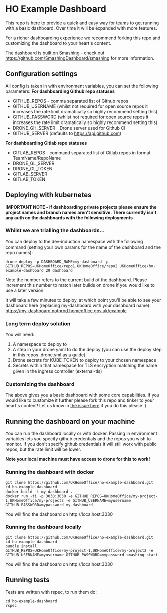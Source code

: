 # HO Example Dashboard
This repo is here to provide a quick and easy way for teams to get running with a basic dashboard.
Over time it will be expanded with more features.

For a richer dashboarding experience we recommend forking this repo and customizing the dashboard to your heart's content.

The dashboard is built on Smashing - check out https://github.com/SmashingDashboard/smashing for more information.

## Configuration settings
All config is taken in with environment variables, you can set the following parameters:
**For dashboarding Github repo statuses**
- GITHUB_REPOS - comma separated list of Github repos
- GITHUB_USERNAME (whilst not required for open source repos it increases the rate limit dramatically so highly recommend setting this)
- GITHUB_PASSWORD (whilst not required for open source repos it increases the rate limit dramatically so highly recommend setting this)
- DRONE_GH_SERVER - Drone server used for Github CI
- GITHUB_SERVER (defaults to https://api.github.com)

**For dashboarding Gitlab repo statuses**
- GITLAB_REPOS - command separated list of Gitlab repos in format TeamName/RepoName
- DRONE_GL_SERVER
- DRONE_GL_TOKEN
- GITLAB_SERVER
- GITLAB_TOKEN

## Deploying with kubernetes

**IMPORTANT NOTE - if dashboarding private projects please ensure the project names and branch names aren't sensitive.
There currently isn't any auth on the dashboards with the following deployments**

### Whilst we are trialling the dashboards... 
You can deploy to the dev-induction namespace with the following command (setting your own params for the name of the dashboard and the repo names):
```
drone deploy -p DASHBOARD_NAME=my-dashboard -p GITHUB_REPOS=UKHomeOffice/repo1,UKHomeOffice/repo2 UKHomeOffice/ho-example-dashboard 29 dashboard
```
Note the number refers to the current build of the dashboard. Please increment this number to match later builds on drone if you would like to use a later version.

It will take a few minutes to deploy, at which point you'll be able to see your dashboard here (replacing my-dashboard with your dashboard name):
https://my-dashboard.notprod.homeoffice.gov.uk/example


### Long term deploy solution
You will need:

1. A namespace to deploy to
1. A step in your drone yaml to do the deploy (you can use the deploy step in this repos .drone.yml as a guide)
1. Drone secrets for KUBE_TOKEN to deploy to your chosen namespace
1. Secrets within that namespace for TLS encryption matching the name given in the ingress controller (external-tls)

### Customizing the dashboard
The above gives you a basic dashboard with some core capabilities. If you would like to customize it further please fork this repo and tinker to your heart's content!
Let us know in [the issue here](https://github.com/UKHomeOffice/ho-example-dashboard/issues/9) if you do this please :)

## Running the dashboard on your machine
You can run the dashboard locally or with docker. Passing in environment variables lets you specify github credentials 
and the repos you wish to monitor. If you don't specify github credentials it will still work with public repos, 
but the rate limit will be lower.

**Note your local machine must have access to drone for this to work!**

### Running the dashboard with docker
```
git clone https://github.com/UKHomeOffice/ho-example-dashboard.git
cd ho-example-dashboard
docker build -t my-dashboard . 
docker run -ti -p 3030:3030 -e GITHUB_REPOS=UKHomeOffice/my-project-1,UKHomeOffice/my-project2 -e GITHUB_USERNAME=myusername GITHUB_PASSWORD=mypassword my-dashboard
```
You will find the dashboard on http://localhost:3030

### Running the dashboard locally
```
git clone https://github.com/UKHomeOffice/ho-example-dashboard.git
cd ho-example-dashboard
bundle install
GITHUB_REPOS=UKHomeOffice/my-project-1,UKHomeOffice/my-project2 -e GITHUB_USERNAME=myusername GITHUB_PASSWORD=mypassword smashing start
```
You will find the dashboard on http://localhost:3030

## Running tests
Tests are written with rspec, to run them do:
```
cd ho-example-dashboard
rspec
```
